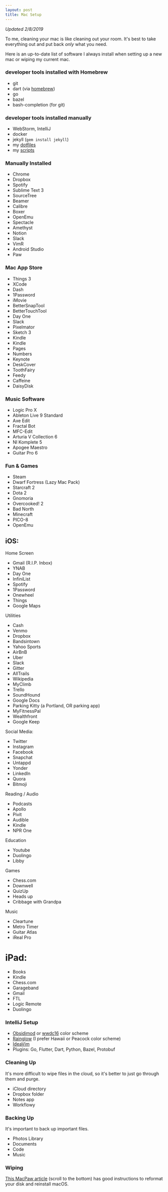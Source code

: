 ```yaml
---
layout: post
title: Mac Setup
---
```


*Updated 2/8/2019*

To me, cleaning your mac is like cleaning out your room. It's best to take
everything out and put back *only* what you need.

Here is an up-to-date list of software I always install when setting up a new
mac or wiping my current mac.

### developer tools installed with Homebrew

- git
- dart (via [homebrew][dart-homebrew])
- go
- bazel
- bash-completion (for git)

### developer tools installed manually

- WebStorm, IntelliJ
- docker
- jekyll (`gem install jekyll`)
- my [dotfiles][dotfiles]
- my [scripts][scripts]

### Manually Installed

- Chrome
- Dropbox
- Spotify
- Sublime Text 3
- SourceTree
- Beamer
- Calibre
- Boxer
- OpenEmu
- Spectacle
- Amethyst
- Notion
- Slack
- VimR
- Android Studio
- Paw

### Mac App Store

- Things 3
- XCode
- Dash
- 1Password
- iMovie
- BetterSnapTool
- BetterTouchTool
- Day One
- Slack
- Pixelmator
- Sketch 3
- Kindle
- Kindle
- Pages
- Numbers
- Keynote
- DeskCover
- ToothFairy
- Feedy
- Caffeine
- DaisyDisk

### Music Software

- Logic Pro X
- Ableton Live 9 Standard
- Axe Edit
- Fractal Bot
- MFC-Edit
- Arturia V Collection 6
- NI Komplete 5
- Apogee Maestro
- Guitar Pro 6

### Fun & Games

- Steam
- Dwarf Fortress (Lazy Mac Pack)
- Starcraft 2
- Dota 2
- Gnomoria
- Overcooked! 2
- Bad North
- Minecraft
- PICO-8
- OpenEmu

## iOS:

Home Screen

- Gmail (R.I.P. Inbox)
- YNAB
- Day One
- InfiniList
- Spotify
- 1Password
- Onewheel
- Things
- Google Maps

Utilities

- Cash
- Venmo
- Dropbox
- Bandsintown
- Yahoo Sports
- AirBnB
- Uber
- Slack
- Gitter
- AllTrails
- Wikipedia
- MyClimb
- Trello
- SoundHound
- Google Docs
- Parking Kitty (a Portland, OR parking app)
- MyFitnessPal
- Wealthfront
- Google Keep

Social Media:
- Twitter
- Instagram
- Facebook
- Snapchat
- Untappd
- Yonder
- LinkedIn
- Quora
- Bitmoji

Reading / Audio

- Podcasts 
- Apollo
- Pivit
- Audible
- Kindle
- NPR One

Education

- Youtube
- Duolingo
- Libby

Games

- Chess.com
- Downwell
- QuizUp
- Heads up
- Cribbage with Grandpa

Music

- Cleartune
- Metro Timer
- Guitar Atlas
- iReal Pro

# iPad:

- Books
- Kindle
- Chess.com
- Garageband
- Gmail
- FTL
- Logic Remote
- Duolingo

### IntelliJ Setup

- [Obsidimod][obsidimod] or [wwdc16][wwdc16-mod] color scheme
- [Rainglow][rainglow] (I prefer Hawaii or Peacock color scheme)
- [IdeaVim][idea-vim]
- Plugins: Go, Flutter, Dart, Python, Bazel, Protobuf

### Cleaning Up

It's more difficult to wipe files in the cloud, so it's better to just go
through them and purge.

- iCloud directory
- Dropbox folder
- Notes app
- Workflowy

### Backing Up

It's important to back up important files.

- Photos Library
- Documents
- Code
- Music

### Wiping

[This MacPaw article][macpaw-instructions] (scroll to the bottom) has good
instructions to reformat your disk and reinstall macOS.

[dart-homebrew]: https://www.dartlang.org/install/mac
[obsidimod]: http://color-themes.com/?view=theme&id=563a1a9c80b4acf11273af02
[wwdc16-mod]: http://color-themes.com/?view=theme&id=58921623cc35aa1b00dba3f9
[rainglow]: https://rainglow.io
[vimr]: http://vimr.org/
[idea-vim]: https://github.com/JetBrains/ideavim
[dotfiles]: https://github.com/johnpryan/dotfiles
[scripts]: https://github.com/johnpryan/scripts
[macpaw-instructions]: https://macpaw.com/how-to/factory-reset-mac


